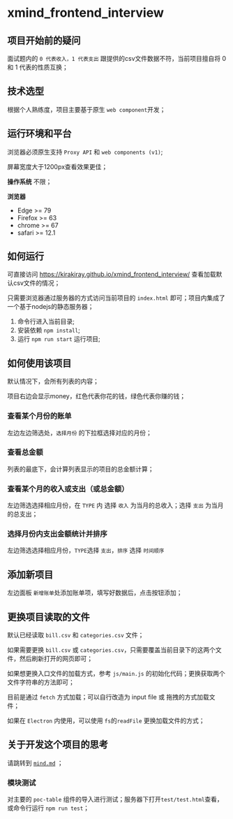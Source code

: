 # xmind_frontend_interview

## 项目开始前的疑问

面试题内的 `0 代表收入，1 代表支出` 跟提供的csv文件数据不符，当前项目擅自将 0 和 1 代表的性质互换；

## 技术选型

根据个人熟练度，项目主要基于原生 `web component`开发；

## 运行环境和平台

浏览器必须原生支持 `Proxy API` 和 `web components (v1)`;

屏幕宽度大于1200px查看效果更佳；

**操作系统** 不限；

**浏览器** 

* Edge >= 79
* Firefox >= 63
* chrome >= 67
* safari >= 12.1

## 如何运行

可直接访问 https://kirakiray.github.io/xmind_frontend_interview/ 查看加载默认csv文件的情况；

只需要浏览器通过服务器的方式访问当前项目的 `index.html` 即可；项目内集成了一个基于nodejs的静态服务器；

1. 命令行进入当前目录;
2. 安装依赖 `npm install`;
3. 运行 `npm run start` 运行项目;

## 如何使用该项目

默认情况下，会所有列表的内容；

项目右边会显示money，红色代表你花的钱，绿色代表你赚的钱；

### 查看某个月份的账单

左边左边筛选处，`选择月份` 的下拉框选择对应的月份；

### 查看总金额

列表的最底下，会计算列表显示的项目的总金额计算；

### 查看某个月的收入或支出（或总金额）

左边筛选选择相应月份，在 `TYPE` 内 选择 `收入` 为当月的总收入；选择 `支出` 为当月的总支出；

### 选择月份内支出金额统计并排序

左边筛选选择相应月份，`TYPE`选择 `支出`，`排序` 选择 `时间顺序`

## 添加新项目

左边面板 `新增账单`处添加账单项，填写好数据后，点击按钮添加；

## 更换项目读取的文件

默认已经读取 `bill.csv` 和 `categories.csv` 文件；

如果需要更换 `bill.csv` 或 `categories.csv`，只需要覆盖当前目录下的这两个文件，然后刷新打开的网页即可；

如果想更换入口文件的加载方式，参考 `js/main.js` 的初始化代码；更换获取两个文件字符串的方法即可；

目前是通过 `fetch` 方式加载；可以自行改造为 input file 或 拖拽的方式加载文件；

如果在 `Electron` 内使用，可以使用 `fs`的`readFile` 更换加载文件的方式；

## 关于开发这个项目的思考

请跳转到 [`mind.md`](mind.md) ；

### 模块测试

对主要的 `poc-table` 组件的导入进行测试；服务器下打开`test/test.html`查看，或命令行运行 `npm run test`；

